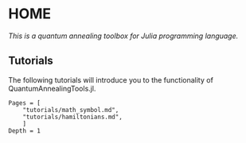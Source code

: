 # HOME

*This is a quantum annealing toolbox for Julia programming language.*

## Tutorials

The following tutorials will introduce you to the functionality of
QuantumAnnealingTools.jl.

```@contents
Pages = [
    "tutorials/math_symbol.md",
    "tutorials/hamiltonians.md",
    ]
Depth = 1
```
